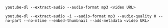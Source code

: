 `youtube-dl --extract-audio --audio-format mp3 <video URL>`

`youtube-dl --extract-audio -i --audio-format mp3 --audio-quality 0 --no-part --no-mtime --embed-thumbnail --add-metadata <video URL>`
